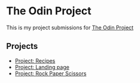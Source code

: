 # The Odin Project

This is my project submissions for [The Odin Project](https://www.theodinproject.com/)

## Projects

- [Project: Recipes](./00-odin-recipes)
- [Project: Landing page](./01-landing-page)
- [Project: Rock Paper Scissors](./02-rock-paper-scissors)

